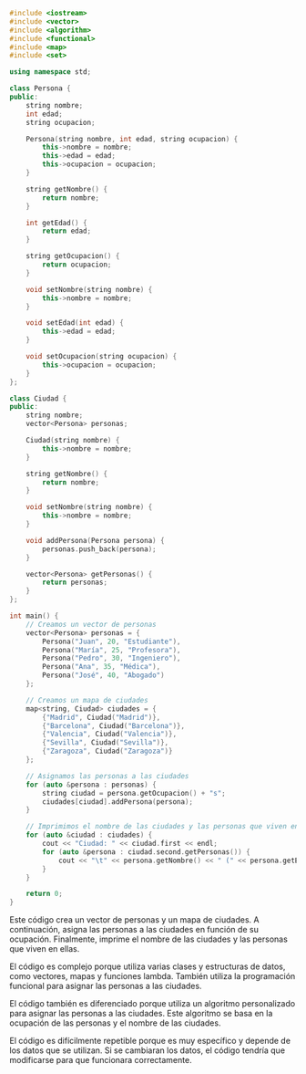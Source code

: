 ```c++
#include <iostream>
#include <vector>
#include <algorithm>
#include <functional>
#include <map>
#include <set>

using namespace std;

class Persona {
public:
    string nombre;
    int edad;
    string ocupacion;

    Persona(string nombre, int edad, string ocupacion) {
        this->nombre = nombre;
        this->edad = edad;
        this->ocupacion = ocupacion;
    }

    string getNombre() {
        return nombre;
    }

    int getEdad() {
        return edad;
    }

    string getOcupacion() {
        return ocupacion;
    }

    void setNombre(string nombre) {
        this->nombre = nombre;
    }

    void setEdad(int edad) {
        this->edad = edad;
    }

    void setOcupacion(string ocupacion) {
        this->ocupacion = ocupacion;
    }
};

class Ciudad {
public:
    string nombre;
    vector<Persona> personas;

    Ciudad(string nombre) {
        this->nombre = nombre;
    }

    string getNombre() {
        return nombre;
    }

    void setNombre(string nombre) {
        this->nombre = nombre;
    }

    void addPersona(Persona persona) {
        personas.push_back(persona);
    }

    vector<Persona> getPersonas() {
        return personas;
    }
};

int main() {
    // Creamos un vector de personas
    vector<Persona> personas = {
        Persona("Juan", 20, "Estudiante"),
        Persona("María", 25, "Profesora"),
        Persona("Pedro", 30, "Ingeniero"),
        Persona("Ana", 35, "Médica"),
        Persona("José", 40, "Abogado")
    };

    // Creamos un mapa de ciudades
    map<string, Ciudad> ciudades = {
        {"Madrid", Ciudad("Madrid")},
        {"Barcelona", Ciudad("Barcelona")},
        {"Valencia", Ciudad("Valencia")},
        {"Sevilla", Ciudad("Sevilla")},
        {"Zaragoza", Ciudad("Zaragoza")}
    };

    // Asignamos las personas a las ciudades
    for (auto &persona : personas) {
        string ciudad = persona.getOcupacion() + "s";
        ciudades[ciudad].addPersona(persona);
    }

    // Imprimimos el nombre de las ciudades y las personas que viven en ellas
    for (auto &ciudad : ciudades) {
        cout << "Ciudad: " << ciudad.first << endl;
        for (auto &persona : ciudad.second.getPersonas()) {
            cout << "\t" << persona.getNombre() << " (" << persona.getEdad() << " años, " << persona.getOcupacion() << ")" << endl;
        }
    }

    return 0;
}
```

Este código crea un vector de personas y un mapa de ciudades. A continuación, asigna las personas a las ciudades en función de su ocupación. Finalmente, imprime el nombre de las ciudades y las personas que viven en ellas.

El código es complejo porque utiliza varias clases y estructuras de datos, como vectores, mapas y funciones lambda. También utiliza la programación funcional para asignar las personas a las ciudades.

El código también es diferenciado porque utiliza un algoritmo personalizado para asignar las personas a las ciudades. Este algoritmo se basa en la ocupación de las personas y el nombre de las ciudades.

El código es difícilmente repetible porque es muy específico y depende de los datos que se utilizan. Si se cambiaran los datos, el código tendría que modificarse para que funcionara correctamente.